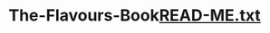# The-Flavours-Book[READ-ME.txt](https://github.com/Hozaifa7891/The-Flavours-Book/files/13232402/READ-ME.txt)
